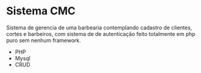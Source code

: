 # Sistema CMC

Sistema de gerencia de uma barbearia contemplando cadastro de clientes, cortes e barbeiros, com sistema de de autenticação feito totalmente em php puro sem nenhum framework.

 - PHP
 - Mysql
 - CRUD
